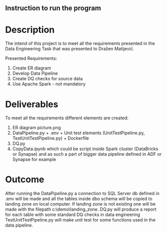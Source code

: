 ## Instruction to run the program 

# Description
The intend of this project is to meet all the requirements presented in the Data Engineering Task that was presented to Dražen Matijević.

Presented Requirements:
1. Create ER diagram
2. Develop Data Pipeline
3. Create DQ checks for source data
4. Use Apache Spark - not mandatory

# Deliverables

To meet all the requirements different elements are created:
1. ER diagram picture.png
2. DataPipeline.py + .env + Unit test elements (UnitTestPipeline.py, TestUnitTestPipeline.py) + Dockerfile
3. DQ.py
4. CopyData.ipynb which could be script inside Spark cluster (DataBricks or Synapse) and as such a part of bigger data pipeline defined in ADF or Synapse for example


# Outcome
After running the DataPipeline.py a connection to SQL Server db defined in .env will be made and all the tables inside dbo schema will be copied to landing zone on local computer. If landing zone is not existing one will be made with the filepath c:\demo\landing_zone.
DQ.py will produce a report for each table with some standard DQ checks in data engineering
TestUnitTestPipeline.py will make unit test for some functions used in the data pipeline.
